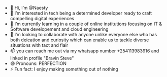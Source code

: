 - 👋 Hi, I’m @Naesty
- 👀 I’m interested in tech being a determined developer ready to craft compelling digital experiences
- 🌱 I’m currently learning in a couple of online institutions focusing on IT & Software developement and cloud engineering
- 💞️ I’m looking to collaborate with anyone unlike everyone else who has both deication and curiosity which can enable us to tackle diverse situations with tact and flair
- 📫 you can reach me out via my whatsapp number +254113983916 and linked in profile "Bravin Steve"
- 😄 Pronouns: PERFECTION
- ⚡ Fun fact: I enjoy making something out of nothing

<!---
Naesty/Naesty is a ✨ special ✨ repository because its `README.md` (this file) appears on your GitHub profile.
You can click the Preview link to take a look at your changes.
--->
